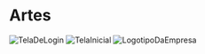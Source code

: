 # Artes
![TelaDeLogin](https://github.com/user-attachments/assets/7189608b-22c5-4309-80d4-89b24e2e8de6)
![TelaInicial](https://github.com/user-attachments/assets/ad18eeb1-85db-4ea8-8a7e-d1e738726dd0)
![LogotipoDaEmpresa](https://github.com/user-attachments/assets/e86284d3-7877-4d54-8655-d0fac23e46e9)
